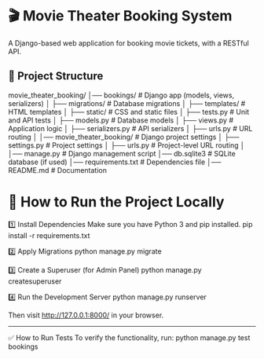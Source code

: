 # 🎬 Movie Theater Booking System

A Django-based web application for booking movie tickets, with a RESTful API.

## 📂 Project Structure
movie_theater_booking/
│── bookings/             # Django app (models, views, serializers)
│   ├── migrations/       # Database migrations
│   ├── templates/        # HTML templates
│   ├── static/           # CSS and static files
│   ├── tests.py          # Unit and API tests
│   ├── models.py         # Database models
│   ├── views.py          # Application logic
│   ├── serializers.py    # API serializers
│   ├── urls.py           # URL routing
│
│── movie_theater_booking/  # Django project settings
│   ├── settings.py        # Project settings
│   ├── urls.py            # Project-level URL routing
│
│── manage.py              # Django management script
│── db.sqlite3             # SQLite database (if used)
│── requirements.txt       # Dependencies file
│── README.md              # Documentation


# 🚀 How to Run the Project Locally

1️⃣ Install Dependencies
Make sure you have Python 3 and pip installed.
pip install -r requirements.txt

2️⃣ Apply Migrations
python manage.py migrate

3️⃣ Create a Superuser (for Admin Panel)
python manage.py createsuperuser

4️⃣ Run the Development Server
python manage.py runserver

Then visit http://127.0.0.1:8000/ in your browser.

--------------------------------------------------------

✅ How to Run Tests
To verify the functionality, 
run: python manage.py test bookings
